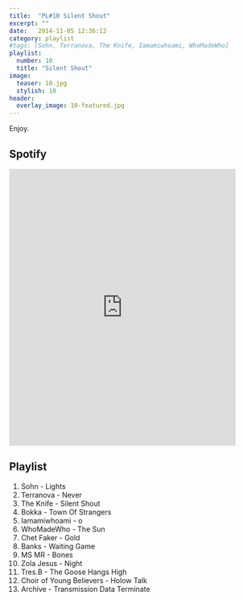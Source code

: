 ```yaml
---
title:  "PL#10 Silent Shout"
excerpt: ""
date:   2014-11-05 12:36:12
category: playlist
#tags: [Sohn, Terranova, The Knife, Iamamiwhoami, WhoMadeWho]
playlist:
  number: 10
  title: "Silent Shout"
image:
  teaser: 10.jpg
  stylish: 10
header:
  overlay_image: 10-featured.jpg
---
```

Enjoy.

## Spotify
<iframe src="https://embed.spotify.com/?uri=spotify%3Auser%3A1173952261%3Aplaylist%3A3R6JYPnA0pYXRodPDCs9RR&theme=white" 
  width="450" 
  height="550" 
  frameborder="0" 
  allowtransparency="true">
</iframe>

## Playlist
<div class="setlist">
<ol>
	<li>Sohn - Lights</li>
	<li>Terranova - Never</li>
	<li>The Knife - Silent Shout</li>
	<li>Bokka - Town Of Strangers</li>
	<li>Iamamiwhoami - o </li>
	<li>WhoMadeWho - The Sun</li>
	<li>Chet Faker - Gold </li>
	<li>Banks - Waiting Game</li>
	<li>MS MR - Bones</li>
	<li>Zola Jesus - Night</li>
	<li>Tres.B - The Goose Hangs High</li>
	<li>Choir of Young Believers - Holow Talk</li>
	<li>Archive - Transmission Data Terminate</li>
</ol>
</div>

